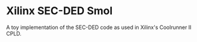 # Xilinx SEC-DED Smol

A toy implementation of the SEC-DED code as used in Xilinx's Coolrunner II CPLD.
